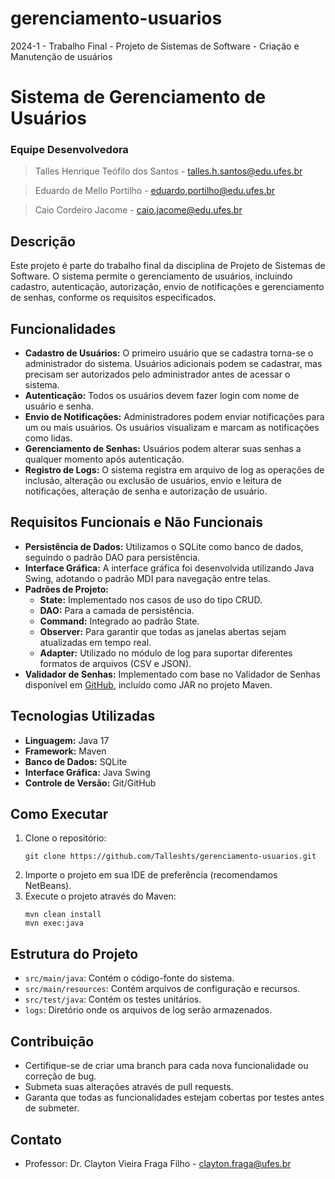 # gerenciamento-usuarios
2024-1 - Trabalho Final - Projeto de Sistemas de Software - Criação e Manutenção de usuários

# Sistema de Gerenciamento de Usuários

### Equipe Desenvolvedora
>Talles Henrique Teófilo dos Santos - talles.h.santos@edu.ufes.br

>Eduardo de Mello Portilho - eduardo.portilho@edu.ufes.br

>Caio Cordeiro Jacome - caio.jacome@edu.ufes.br

## Descrição

Este projeto é parte do trabalho final da disciplina de Projeto de Sistemas de Software. O sistema permite o gerenciamento de usuários, incluindo cadastro, autenticação, autorização, envio de notificações e gerenciamento de senhas, conforme os requisitos especificados.

## Funcionalidades

- **Cadastro de Usuários:** O primeiro usuário que se cadastra torna-se o administrador do sistema. Usuários adicionais podem se cadastrar, mas precisam ser autorizados pelo administrador antes de acessar o sistema.
- **Autenticação:** Todos os usuários devem fazer login com nome de usuário e senha.
- **Envio de Notificações:** Administradores podem enviar notificações para um ou mais usuários. Os usuários visualizam e marcam as notificações como lidas.
- **Gerenciamento de Senhas:** Usuários podem alterar suas senhas a qualquer momento após autenticação.
- **Registro de Logs:** O sistema registra em arquivo de log as operações de inclusão, alteração ou exclusão de usuários, envio e leitura de notificações, alteração de senha e autorização de usuário.

## Requisitos Funcionais e Não Funcionais

- **Persistência de Dados:** Utilizamos o SQLite como banco de dados, seguindo o padrão DAO para persistência.
- **Interface Gráfica:** A interface gráfica foi desenvolvida utilizando Java Swing, adotando o padrão MDI para navegação entre telas.
- **Padrões de Projeto:**
  - **State:** Implementado nos casos de uso do tipo CRUD.
  - **DAO:** Para a camada de persistência.
  - **Command:** Integrado ao padrão State.
  - **Observer:** Para garantir que todas as janelas abertas sejam atualizadas em tempo real.
  - **Adapter:** Utilizado no módulo de log para suportar diferentes formatos de arquivos (CSV e JSON).
- **Validador de Senhas:** Implementado com base no Validador de Senhas disponível em [GitHub](https://github.com/claytonfraga/validadorsenha), incluído como JAR no projeto Maven.

## Tecnologias Utilizadas

- **Linguagem:** Java 17
- **Framework:** Maven
- **Banco de Dados:** SQLite
- **Interface Gráfica:** Java Swing
- **Controle de Versão:** Git/GitHub

## Como Executar

1. Clone o repositório:
   ```
   git clone https://github.com/Talleshts/gerenciamento-usuarios.git
   ```
2. Importe o projeto em sua IDE de preferência (recomendamos NetBeans).
3. Execute o projeto através do Maven:
   ```
   mvn clean install
   mvn exec:java
   ```

## Estrutura do Projeto

- `src/main/java`: Contém o código-fonte do sistema.
- `src/main/resources`: Contém arquivos de configuração e recursos.
- `src/test/java`: Contém os testes unitários.
- `logs`: Diretório onde os arquivos de log serão armazenados.

## Contribuição

- Certifique-se de criar uma branch para cada nova funcionalidade ou correção de bug.
- Submeta suas alterações através de pull requests.
- Garanta que todas as funcionalidades estejam cobertas por testes antes de submeter.

## Contato

- Professor: Dr. Clayton Vieira Fraga Filho - clayton.fraga@ufes.br
